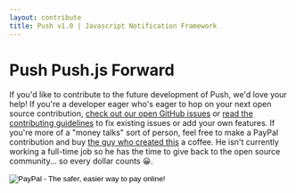 ```yaml
---
layout: contribute
title: Push v1.0 | Javascript Notification Framework
---
```

# Push Push.js Forward
If you'd like to contribute to the future development of Push, we'd love your help! If you're
a developer eager who's eager to hop on your next open source contribution, 
[check out our open GitHub issues](https://github.com/Nickersoft/push/issues) or 
[read the contributing guidelines](https://github.com/Nickersoft/push/blob/master/CONTRIBUTING.md)
to fix existing issues or add your own features. If you're more of a "money talks" sort of
person, feel free to make a PayPal contribution and buy [the guy who created this](http://tylernickerson.com)
a coffee. He isn't currently working a full-time job so he has the time to give back to the open source community...
so every dollar counts &#128512;.

<form id="donate_form" action="https://www.paypal.com/cgi-bin/webscr" method="post" target="_top">
    <input type="hidden" name="cmd" value="_s-xclick">
    <input type="hidden" name="hosted_button_id" value="RST36KZSU28BW">
    <input type="image" src="https://www.paypalobjects.com/en_US/i/btn/btn_donate_LG.gif" border="0" name="submit" alt="PayPal - The safer, easier way to pay online!">
    <img alt="" border="0" src="https://www.paypalobjects.com/en_US/i/scr/pixel.gif" width="1" height="1">
</form>